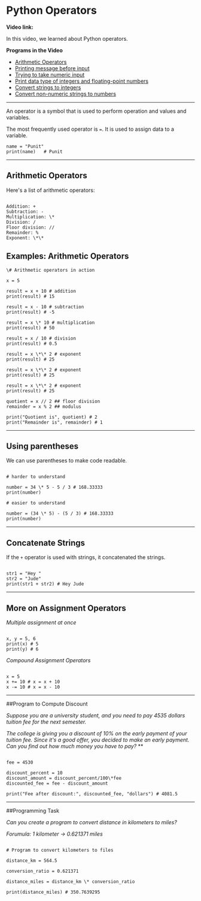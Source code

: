 # Python Operators

**Video link:**

In this video, we learned about Python operators.

**Programs in the Video**

- [Arithmetic Operators](https://github.com/programiz/python-course/blob/master/05-operators.md#arithmetic-operators)
- [Printing message before input](https://github.com/programiz/python-course/blob/master/03-input.md#printing-message-before-input)
- [Trying to take numeric input](https://github.com/programiz/python-course/blob/master/03-input.md#trying-to-take-numeric-input)
- [Print data type of integers and floating-point numbers](https://github.com/programiz/python-course/blob/master/03-input.md#print-data-type-of-integers-and-floating-point-numbers)
- [Convert strings to integers](https://github.com/programiz/python-course/blob/master/03-input.md#convert-strings-to-integers)
- [Convert non-numeric strings to numbers](https://github.com/programiz/python-course/blob/master/03-input.md#convert-non-numeric-strings-to-numbers)

---

An operator is a symbol that is used to perform operation and values and variables.

The most frequently used operator is `=`. It is used to assign data to a variable.

```
name = "Punit"
print(name)   # Punit
```

---

## Arithmetic Operators

Here's a list of arithmetic operators:

```

Addition: +
Subtraction: -
Multiplication: \*
Division: /
Floor division: //
Remainder: %
Exponent: \*\*

```

## Examples: Arithmetic Operators

```
\# Arithmetic operators in action

x = 5

result = x + 10 # addition
print(result) # 15

result = x - 10 # subtraction
print(result) # -5

result = x \* 10 # multiplication
print(result) # 50

result = x / 10 # division
print(result) # 0.5

result = x \*\* 2 # exponent
print(result) # 25

result = x \*\* 2 # exponent
print(result) # 25

result = x \*\* 2 # exponent
print(result) # 25

quotient = x // 2 ## floor division
remainder = x % 2 ## modulus

print("Quotient is", quotient) # 2
print("Remainder is", remainder) # 1

```

---

## Using parentheses

We can use parentheses to make code readable.

```

# harder to understand

number = 34 \* 5 - 5 / 3 # 168.33333
print(number)

# easier to understand

number = (34 \* 5) - (5 / 3) # 168.33333
print(number)

```

---

## Concatenate Strings

If the `+` operator is used with strings, it concatenated the strings.

```

str1 = "Hey "
str2 = "Jude"
print(str1 + str2) # Hey Jude

```

---

## More on Assignment Operators

_Multiple assignment at once_

```

x, y = 5, 6
print(x) # 5
print(y) # 6

```

_Compound Assignment Operators_

```

x = 5
x += 10 # x = x + 10
x -= 10 # x = x - 10

```

---

##Program to Compute Discount

_Suppose you are a university student, and you need to pay 4535 dollars tuition fee for the next semester._

_The college is giving you a discount of 10% on the early payment of your tuition fee. Since it's a good offer, you decided to make an early payment. Can you find out how much money you have to pay?_
\*\*

```

fee = 4530

discount_percent = 10
discount_amount = discount_percent/100\*fee
discounted_fee = fee - discount_amount

print("Fee after discount:", discounted_fee, "dollars") # 4081.5

```

---

##Programming Task

_Can you create a program to convert distance in kilometers to miles?_

_Forumula: 1 kilometer -> 0.621371 miles_

```

# Program to convert kilometers to files

distance_km = 564.5

conversion_ratio = 0.621371

distance_miles = distance_km \* conversion_ratio

print(distance_miles) # 350.7639295

```

```

```
